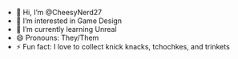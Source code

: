 - 👋 Hi, I’m @CheesyNerd27
- 👀 I’m interested in Game Design
- 🌱 I’m currently learning Unreal
- 😄 Pronouns: They/Them
- ⚡ Fun fact: I love to collect knick knacks, tchochkes, and trinkets

<!---
CheesyNerd27/CheesyNerd27 is a ✨ special ✨ repository because its `README.md` (this file) appears on your GitHub profile.
You can click the Preview link to take a look at your changes.
--->

